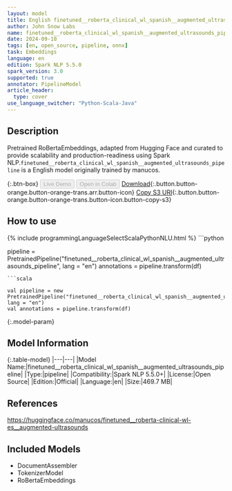 ```yaml
---
layout: model
title: English finetuned__roberta_clinical_wl_spanish__augmented_ultrasounds_pipeline pipeline RoBertaEmbeddings from manucos
author: John Snow Labs
name: finetuned__roberta_clinical_wl_spanish__augmented_ultrasounds_pipeline
date: 2024-09-10
tags: [en, open_source, pipeline, onnx]
task: Embeddings
language: en
edition: Spark NLP 5.5.0
spark_version: 3.0
supported: true
annotator: PipelineModel
article_header:
  type: cover
use_language_switcher: "Python-Scala-Java"
---
```


## Description

Pretrained RoBertaEmbeddings, adapted from Hugging Face and curated to provide scalability and production-readiness using Spark NLP.`finetuned__roberta_clinical_wl_spanish__augmented_ultrasounds_pipeline` is a English model originally trained by manucos.

{:.btn-box}
<button class="button button-orange" disabled>Live Demo</button>
<button class="button button-orange" disabled>Open in Colab</button>
[Download](https://s3.amazonaws.com/auxdata.johnsnowlabs.com/public/models/finetuned__roberta_clinical_wl_spanish__augmented_ultrasounds_pipeline_en_5.5.0_3.0_1725937272204.zip){:.button.button-orange.button-orange-trans.arr.button-icon}
[Copy S3 URI](s3://auxdata.johnsnowlabs.com/public/models/finetuned__roberta_clinical_wl_spanish__augmented_ultrasounds_pipeline_en_5.5.0_3.0_1725937272204.zip){:.button.button-orange.button-orange-trans.button-icon.button-copy-s3}

## How to use



<div class="tabs-box" markdown="1">
{% include programmingLanguageSelectScalaPythonNLU.html %}
```python

pipeline = PretrainedPipeline("finetuned__roberta_clinical_wl_spanish__augmented_ultrasounds_pipeline", lang = "en")
annotations =  pipeline.transform(df)   

```
```scala

val pipeline = new PretrainedPipeline("finetuned__roberta_clinical_wl_spanish__augmented_ultrasounds_pipeline", lang = "en")
val annotations = pipeline.transform(df)

```
</div>

{:.model-param}
## Model Information

{:.table-model}
|---|---|
|Model Name:|finetuned__roberta_clinical_wl_spanish__augmented_ultrasounds_pipeline|
|Type:|pipeline|
|Compatibility:|Spark NLP 5.5.0+|
|License:|Open Source|
|Edition:|Official|
|Language:|en|
|Size:|469.7 MB|

## References

https://huggingface.co/manucos/finetuned__roberta-clinical-wl-es__augmented-ultrasounds

## Included Models

- DocumentAssembler
- TokenizerModel
- RoBertaEmbeddings